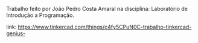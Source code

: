 Trabalho feito por João Pedro Costa Amaral na disciplina: Laboratório de Introdução a Programação.


link: https://www.tinkercad.com/things/c4fy5CPuN0C-trabalho-tinkercad-genius-



